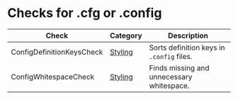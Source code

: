 # Checks for .cfg or .config

Check | Category | Description
----- | -------- | -----------
ConfigDefinitionKeysCheck | [Styling](styling_checks.markdown#styling-checks) | Sorts definition keys in `.config` files. |
ConfigWhitespaceCheck | [Styling](styling_checks.markdown#styling-checks) | Finds missing and unnecessary whitespace. |
